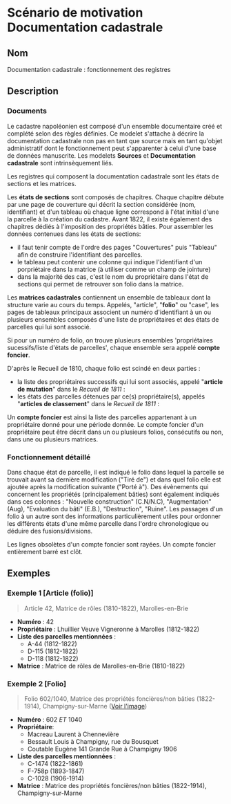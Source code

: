 # Scénario de motivation Documentation cadastrale

## Nom

Documentation cadastrale : fonctionnement des registres

## Description

### Documents

Le cadastre napoléonien est composé d'un ensemble documentaire créé et complété selon des règles définies. Ce modelet s'attache à décrire la documentation cadastrale non pas en tant que source mais en tant qu'objet administratif dont le fonctionnement peut s'apparenter à celui d'une base de données manuscrite. Les modelets **Sources** et **Documentation cadastrale** sont intrinsèquement liés.

Les registres qui composent la documentation cadastrale sont les états de sections et les matrices.

Les **états de sections** sont composés de chapitres. Chaque chapitre débute par une page de couverture qui décrit la section considérée (nom, identifiant) et d'un tableau où chaque ligne correspond à l'état initial d'une la parcelle à la création du cadastre. Avant 1822, il existe également des chapitres dédiés à l'imposition des propriétés bâties.
Pour assembler les données contenues dans les états de sections: 
- il faut tenir compte de l'ordre des pages "Couvertures" puis "Tableau" afin de construire l'identifiant des parcelles.
- le tableau peut contenir une colonne qui indique l'identifiant d'un porpriétaire dans la matrice (à utiliser comme un champ de jointure)
- dans la majorité des cas, c'est le nom du propriétaire dans l'état de sections qui permet de retrouver son folio dans la matrice.

Les **matrices cadastrales** contiennent un ensemble de tableaux dont la structure varie au cours du temps. Appelés, "article", "**folio**" ou "case", les pages de tableaux principaux associent un numéro d'identifiant à un ou plusieurs ensembles composés d'une liste de propriétaires et des états de parcelles qui lui sont associé. 

Si pour un numéro de folio, on trouve plusieurs ensembles 'propriétaires sucessifs/liste d'états de parcelles', chaque ensemble sera appelé **compte foncier**.

D'après le Recueil de 1810, chaque folio est scindé en deux parties :
- la liste des propriétaires successifs qui lui sont associés, appelé "**article de mutation**" dans le <i>Recueil de 1811</i> :
- les états des parcelles détenues par ce(s) propriétaire(s), appelés "**articles de classement**" dans le <i>Recueil de 1811</i> :

Un **compte foncier** est ainsi la liste des parcelles appartenant à un propriétaire donné pour une période donnée.
Le compte foncier d'un propriétaire peut être décrit dans un ou plusieurs folios, consécutifs ou non, dans une ou plusieurs matrices.

### Fonctionnement détaillé

Dans chaque état de parcelle, il est indiqué le folio dans lequel la parcelle se trouvait avant sa dernière modification ("Tiré de") et dans quel folio elle est ajoutée après la modification suivante ("Porté à"). 
Des évènements qui concernent les propriétés (principalement bâties) sont également indiqués dans ces colonnes : "Nouvelle construction" (C.N/N.C), "Augmentation" (Aug), "Evaluation du bâti" (E.B.), "Destruction", "Ruine".
Les passages d'un folio à un autre sont des informations particulièrement utiles pour ordonner les différents états d'une même parcelle dans l'ordre chronologique ou déduire des fusions/divisions.

Les lignes obsolètes d'un compte foncier sont rayées. 
Un compte foncier entièrement barré est clôt. 

## Exemples

### Exemple 1 [Article (folio)]
> Article 42, Matrice de rôles (1810-1822), Marolles-en-Brie
- **Numéro** : 42
- **Propriétaire** : Lhuillier Veuve Vigneronne à Marolles (1812-1822)
- **Liste des parcelles mentionnées** :
    - A-44 (1812-1822)
    - D-115 (1812-1822)
    - D-118 (1812-1822)
- **Matrice** : Matrice de rôles de Marolles-en-Brie (1810-1822)

### Exemple 2 [Folio]
> Folio 602/1040, Matrice des propriétés foncières/non bâties (1822-1914), Champigny-sur-Marne (<a href="https://github.com/solenn-tl/ontologie-cadastre/blob/main/comptes_fonciers/img/folio_champigny_FRAD094_3P_000108_01_0004.PNG">Voir l'image</a>)
- **Numéro** : 602 <i>ET</i> 1040
- **Propriétaire**:
    - Macreau Laurent à Chennevière
    - Bessault Louis à Champigny, rue du Bousquet
    - Coutable Eugène 141 Grande Rue à Champigny 1906
- **Liste des parcelles mentionnées** :
    - C-1474 (1822-1861)
    - F-758p (1893-1847)
    - C-1028 (1906-1914)
- **Matrice** : Matrice des propriétés foncières/non bâties (1822-1914), Champigny-sur-Marne 